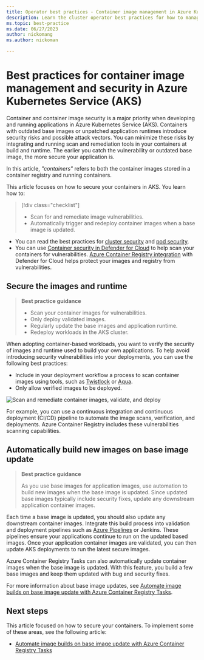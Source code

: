 ```yaml
---
title: Operator best practices - Container image management in Azure Kubernetes Services (AKS)
description: Learn the cluster operator best practices for how to manage and secure container images in Azure Kubernetes Service (AKS).
ms.topic: best-practice
ms.date: 06/27/2023
author: nickomang
ms.author: nickoman

---
```


# Best practices for container image management and security in Azure Kubernetes Service (AKS)

Container and container image security is a major priority when developing and running applications in Azure Kubernetes Service (AKS). Containers with outdated base images or unpatched application runtimes introduce security risks and possible attack vectors. You can minimize these risks by integrating and running scan and remediation tools in your containers at build and runtime. The earlier you catch the vulnerability or outdated base image, the more secure your application is.

In this article, *"containers"* refers to both the container images stored in a container registry and running containers.

This article focuses on how to secure your containers in AKS. You learn how to:

> [!div class="checklist"]
>
> * Scan for and remediate image vulnerabilities.
> * Automatically trigger and redeploy container images when a base image is updated.

* You can read the best practices for [cluster security][best-practices-cluster-security] and [pod security][best-practices-pod-security].
* You can use [Container security in Defender for Cloud][security-center-containers] to help scan your containers for vulnerabilities. [Azure Container Registry integration][security-center-acr] with Defender for Cloud helps protect your images and registry from vulnerabilities.

## Secure the images and runtime

> **Best practice guidance**
>
> * Scan your container images for vulnerabilities.
> * Only deploy validated images.
> * Regularly update the base images and application runtime.
> * Redeploy workloads in the AKS cluster.

When adopting container-based workloads, you want to verify the security of images and runtime used to build your own applications. To help avoid introducing security vulnerabilities into your deployments, you can use the following best practices:

* Include in your deployment workflow a process to scan container images using tools, such as [Twistlock][twistlock] or [Aqua][aqua].
* Only allow verified images to be deployed.

![Scan and remediate container images, validate, and deploy](media/operator-best-practices-container-security/scan-container-images-simplified.png)

For example, you can use a continuous integration and continuous deployment (CI/CD) pipeline to automate the image scans, verification, and deployments. Azure Container Registry includes these vulnerabilities scanning capabilities.

## Automatically build new images on base image update

> **Best practice guidance**
>
> As you use base images for application images, use automation to build new images when the base image is updated. Since updated base images typically include security fixes, update any downstream application container images.

Each time a base image is updated, you should also update any downstream container images. Integrate this build process into validation and deployment pipelines such as [Azure Pipelines][azure-pipelines] or Jenkins. These pipelines ensure your applications continue to run on the updated based images. Once your application container images are validated, you can then update AKS deployments to run the latest secure images.

Azure Container Registry Tasks can also automatically update container images when the base image is updated. With this feature, you build a few base images and keep them updated with bug and security fixes.

For more information about base image updates, see [Automate image builds on base image update with Azure Container Registry Tasks][acr-base-image-update].

## Next steps

This article focused on how to secure your containers. To implement some of these areas, see the following article:

* [Automate image builds on base image update with Azure Container Registry Tasks][acr-base-image-update]

<!-- EXTERNAL LINKS -->
[azure-pipelines]: /azure/devops/pipelines/
[twistlock]: https://www.twistlock.com/
[aqua]: https://www.aquasec.com/

<!-- INTERNAL LINKS -->
[best-practices-cluster-security]: operator-best-practices-cluster-security.md
[best-practices-pod-security]: developer-best-practices-pod-security.md
[acr-base-image-update]: /azure/container-registry/container-registry-tutorial-base-image-update
[security-center-containers]: /azure/security-center/container-security
[security-center-acr]: /azure/security-center/defender-for-container-registries-introduction

